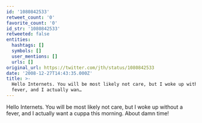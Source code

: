 ```yaml
---
id: '1080842533'
retweet_count: '0'
favorite_count: '0'
id_str: '1080842533'
retweeted: false
entities:
  hashtags: []
  symbols: []
  user_mentions: []
  urls: []
original_url: https://twitter.com/jth/status/1080842533
date: '2008-12-27T14:43:35.000Z'
title: >-
  Hello Internets. You will be most likely not care, but I woke up without a
  fever, and I actually wan…
---
```


Hello Internets. You will be most likely not care, but I woke up without a fever, and I actually want a cuppa this morning. About damn time!